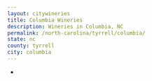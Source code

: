 ```yaml
---
layout: citywineries
title: Columbia Wineries
description: Wineries in Columbia, NC
permalink: /north-carolina/tyrrell/columbia/
state: nc
county: tyrrell
city: columbia
---
```

-
